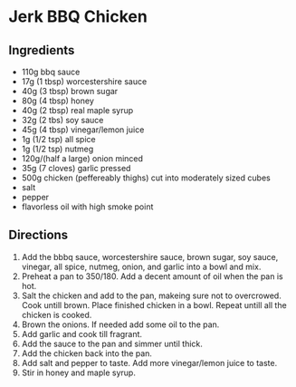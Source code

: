 # Jerk BBQ Chicken
## Ingredients
* 110g bbq sauce
* 17g (1 tbsp) worcestershire sauce
* 40g (3 tbsp) brown sugar
* 80g (4 tbsp) honey
* 40g (2 tbsp) real maple syrup
* 32g (2 tbs) soy sauce
* 45g (4 tbsp) vinegar/lemon juice
* 1g (1/2 tsp) all spice
* 1g (1/2 tsp) nutmeg
* 120g/(half a large) onion minced
* 35g (7 cloves) garlic pressed
* 500g chicken (peffereably thighs) cut into moderately sized cubes
* salt
* pepper
* flavorless oil with high smoke point

## Directions
1. Add the bbbq sauce, worcestershire sauce, brown sugar, soy sauce, vinegar, all spice, nutmeg, onion, and garlic into a bowl and mix.
2. Preheat a pan to 350/180. Add a decent amount of oil when the pan is hot.
3. Salt the chicken and add to the pan, makeing sure not to overcrowed. Cook untill brown. Place finished chicken in a bowl. Repeat untill all the chicken is cooked.
4. Brown the onions. If needed add some oil to the pan.
5. Add garlic and cook till fragrant.
6. Add the sauce to the pan and simmer until thick.
7. Add the chicken back into the pan.
8. Add salt and pepper to taste. Add more vinegar/lemon juice to taste.
9. Stir in honey and maple syrup.